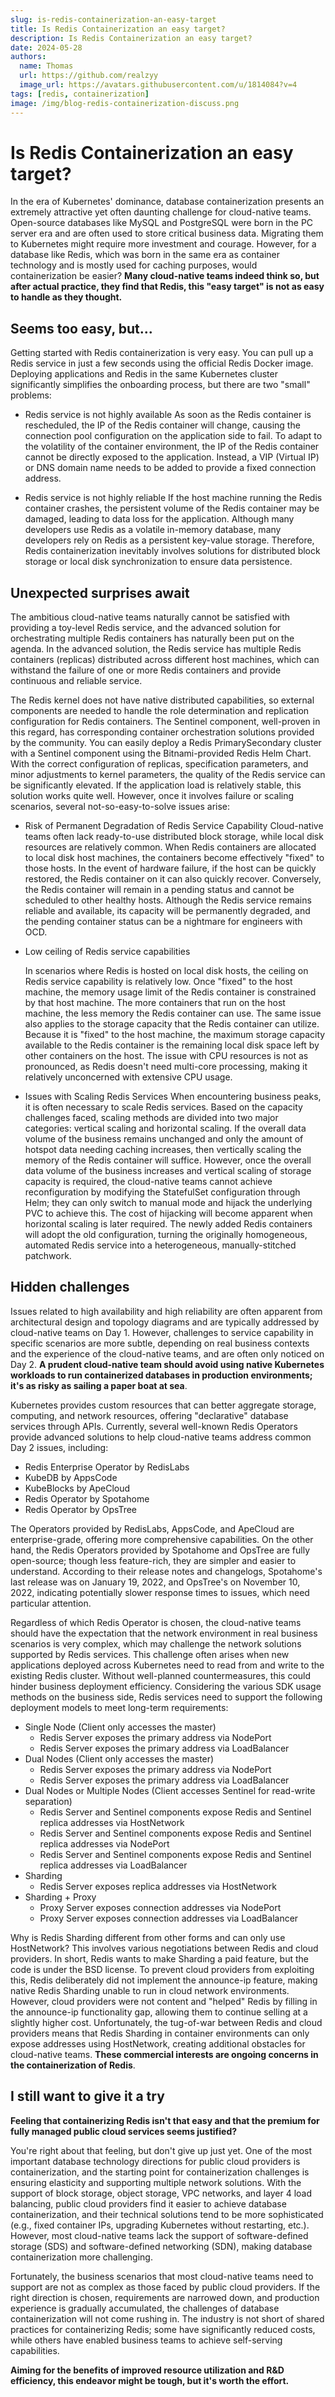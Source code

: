 ```yaml
---
slug: is-redis-containerization-an-easy-target
title: Is Redis Containerization an easy target?
description: Is Redis Containerization an easy target?
date: 2024-05-28
authors:
  name: Thomas
  url: https://github.com/realzyy
  image_url: https://avatars.githubusercontent.com/u/1814084?v=4
tags: [redis, containerization]
image: /img/blog-redis-containerization-discuss.png
---
```


# Is Redis Containerization an easy target?

In the era of Kubernetes' dominance, database containerization presents an extremely attractive yet often daunting challenge for cloud-native teams.
Open-source databases like MySQL and PostgreSQL were born in the PC server era and are often used to store critical business data. Migrating them to Kubernetes might require more investment and courage. However, for a database like Redis, which was born in the same era as container technology and is mostly used for caching purposes, would containerization be easier? **Many cloud-native teams indeed think so, but after actual practice, they find that Redis, this "easy target" is not as easy to handle as they thought.**

## Seems too easy, but...

Getting started with Redis containerization is very easy. You can pull up a Redis service in just a few seconds using the official Redis Docker image. Deploying applications and Redis in the same Kubernetes cluster significantly simplifies the onboarding process, but there are two "small" problems:

- Redis service is not highly available
  As soon as the Redis container is rescheduled, the IP of the Redis container will change, causing the connection pool configuration on the application side to fail. To adapt to the volatility of the container environment, the IP of the Redis container cannot be directly exposed to the application. Instead, a VIP (Virtual IP) or DNS domain name needs to be added to provide a fixed connection address.

- Redis service is not highly reliable
  If the host machine running the Redis container crashes, the persistent volume of the Redis container may be damaged, leading to data loss for the application. Although many developers use Redis as a volatile in-memory database, many developers rely on Redis as a persistent key-value storage. Therefore, Redis containerization inevitably involves solutions for distributed block storage or local disk synchronization to ensure data persistence.

## Unexpected surprises await

The ambitious cloud-native teams naturally cannot be satisfied with providing a toy-level Redis service, and the advanced solution for orchestrating multiple Redis containers has naturally been put on the agenda. In the advanced solution, the Redis service has multiple Redis containers (replicas) distributed across different host machines, which can withstand the failure of one or more Redis containers and provide continuous and reliable service.

The Redis kernel does not have native distributed capabilities, so external components are needed to handle the role determination and replication configuration for Redis containers. The Sentinel component, well-proven in this regard, has corresponding container orchestration solutions provided by the community. You can easily deploy a Redis PrimarySecondary cluster with a Sentinel component using the Bitnami-provided Redis Helm Chart. With the correct configuration of replicas, specification parameters, and minor adjustments to kernel parameters, the quality of the Redis service can be significantly elevated. If the application load is relatively stable, this solution works quite well. However, once it involves failure or scaling scenarios, several not-so-easy-to-solve issues arise:

- Risk of Permanent Degradation of Redis Service Capability
  Cloud-native teams often lack ready-to-use distributed block storage, while local disk resources are relatively common. When Redis containers are allocated to local disk host machines, the containers become effectively "fixed" to those hosts. In the event of hardware failure, if the host can be quickly restored, the Redis container on it can also quickly recover. Conversely, the Redis container will remain in a pending status and cannot be scheduled to other healthy hosts. Although the Redis service remains reliable and available, its capacity will be permanently degraded, and the pending container status can be a nightmare for engineers with OCD.

- Low ceiling of Redis service capabilities

  In scenarios where Redis is hosted on local disk hosts, the ceiling on Redis service capability is relatively low. Once "fixed" to the host machine, the memory usage limit of the Redis container is constrained by that host machine. The more containers that run on the host machine, the less memory the Redis container can use. The same issue also applies to the storage capacity that the Redis container can utilize. Because it is "fixed" to the host machine, the maximum storage capacity available to the Redis container is the remaining local disk space left by other containers on the host. The issue with CPU resources is not as pronounced, as Redis doesn't need multi-core processing, making it relatively unconcerned with extensive CPU usage.

- Issues with Scaling Redis Services
  When encountering business peaks, it is often necessary to scale Redis services. Based on the capacity challenges faced, scaling methods are divided into two major categories: vertical scaling and horizontal scaling. If the overall data volume of the business remains unchanged and only the amount of hotspot data needing caching increases, then vertically scaling the memory of the Redis container will suffice. However, once the overall data volume of the business increases and vertical scaling of storage capacity is required, the cloud-native teams cannot achieve reconfiguration by modifying the StatefulSet configuration through Helm; they can only switch to manual mode and hijack the underlying PVC to achieve this. The cost of hijacking will become apparent when horizontal scaling is later required. The newly added Redis containers will adopt the old configuration, turning the originally homogeneous, automated Redis service into a heterogeneous, manually-stitched patchwork.

## Hidden challenges

Issues related to high availability and high reliability are often apparent from architectural design and topology diagrams and are typically addressed by cloud-native teams on Day 1. However, challenges to service capability in specific scenarios are more subtle, depending on real business contexts and the experience of the cloud-native teams, and are often only noticed on Day 2. **A prudent cloud-native team should avoid using native Kubernetes workloads to run containerized databases in production environments; it's as risky as sailing a paper boat at sea**.

Kubernetes provides custom resources that can better aggregate storage, computing, and network resources, offering "declarative" database services through APIs. Currently, several well-known Redis Operators provide advanced solutions to help cloud-native teams address common Day 2 issues, including:

- Redis Enterprise Operator by RedisLabs
- KubeDB by AppsCode
- KubeBlocks by ApeCloud
- Redis Operator by Spotahome
- Redis Operator by OpsTree

The Operators provided by RedisLabs, AppsCode, and ApeCloud are enterprise-grade, offering more comprehensive capabilities. On the other hand, the Redis Operators provided by Spotahome and OpsTree are fully open-source; though less feature-rich, they are simpler and easier to understand. According to their release notes and changelogs, Spotahome's last release was on January 19, 2022, and OpsTree's on November 10, 2022, indicating potentially slower response times to issues, which need particular attention.

Regardless of which Redis Operator is chosen, the cloud-native teams should have the expectation that the network environment in real business scenarios is very complex, which may challenge the network solutions supported by Redis services. This challenge often arises when new applications deployed across Kubernetes need to read from and write to the existing Redis cluster. Without well-planned countermeasures, this could hinder business deployment efficiency. Considering the various SDK usage methods on the business side, Redis services need to support the following deployment models to meet long-term requirements:

- Single Node (Client only accesses the master)
  - Redis Server exposes the primary address via NodePort
  - Redis Server exposes the primary address via LoadBalancer
- Dual Nodes (Client only accesses the master)
  - Redis Server exposes the primary address via NodePort
  - Redis Server exposes the primary address via LoadBalancer
- Dual Nodes or Multiple Nodes (Client accesses Sentinel for read-write separation)
  - Redis Server and Sentinel components expose Redis and Sentinel replica addresses via HostNetwork
  - Redis Server and Sentinel components expose Redis and Sentinel replica addresses via NodePort
  - Redis Server and Sentinel components expose Redis and Sentinel replica addresses via LoadBalancer
- Sharding
  - Redis Server exposes replica addresses via HostNetwork
- Sharding + Proxy
  - Proxy Server exposes connection addresses via NodePort
  - Proxy Server exposes connection addresses via LoadBalancer

Why is Redis Sharding different from other forms and can only use HostNetwork? This involves various negotiations between Redis and cloud providers. In short, Redis wants to make Sharding a paid feature, but the code is under the BSD license. To prevent cloud providers from exploiting this, Redis deliberately did not implement the announce-ip feature, making native Redis Sharding unable to run in cloud network environments. However, cloud providers were not content and "helped" Redis by filling in the announce-ip functionality gap, allowing them to continue selling at a slightly higher cost. Unfortunately, the tug-of-war between Redis and cloud providers means that Redis Sharding in container environments can only expose addresses using HostNetwork, creating additional obstacles for cloud-native teams. **These commercial interests are ongoing concerns in the containerization of Redis**.

## I still want to give it a try

**Feeling that containerizing Redis isn't that easy and that the premium for fully managed public cloud services seems justified?**

You're right about that feeling, but don't give up just yet. One of the most important database technology directions for public cloud providers is containerization, and the starting point for containerization challenges is ensuring elasticity and supporting multiple network solutions. With the support of block storage, object storage, VPC networks, and layer 4 load balancing, public cloud providers find it easier to achieve database containerization, and their technical solutions tend to be more sophisticated (e.g., fixed container IPs, upgrading Kubernetes without restarting, etc.). However, most cloud-native teams lack the support of software-defined storage (SDS) and software-defined networking (SDN), making database containerization more challenging.

Fortunately, the business scenarios that most cloud-native teams need to support are not as complex as those faced by public cloud providers. If the right direction is chosen, requirements are narrowed down, and production experience is gradually accumulated, the challenges of database containerization will not come rushing in. The industry is not short of shared practices for containerizing Redis; some have significantly reduced costs, while others have enabled business teams to achieve self-serving capabilities.

**Aiming for the benefits of improved resource utilization and R&D efficiency, this endeavor might be tough, but it's worth the effort.**
